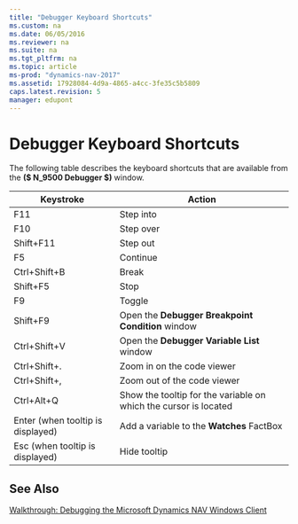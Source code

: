 ```yaml
---
title: "Debugger Keyboard Shortcuts"
ms.custom: na
ms.date: 06/05/2016
ms.reviewer: na
ms.suite: na
ms.tgt_pltfrm: na
ms.topic: article
ms-prod: "dynamics-nav-2017"
ms.assetid: 17928084-4d9a-4865-a4cc-3fe35c5b5809
caps.latest.revision: 5
manager: edupont
---
```

# Debugger Keyboard Shortcuts
The following table describes the keyboard shortcuts that are available from the **\($ N\_9500 Debugger $\)** window.  
  
|Keystroke|Action|  
|---------------|------------|  
|F11|Step into|  
|F10|Step over|  
|Shift\+F11|Step out|  
|F5|Continue|  
|Ctrl\+Shift\+B|Break|  
|Shift\+F5|Stop|  
|F9|Toggle|  
|Shift\+F9|Open the **Debugger Breakpoint Condition** window|  
|Ctrl\+Shift\+V|Open the **Debugger Variable List** window|  
|Ctrl\+Shift\+.|Zoom in on the code viewer|  
|Ctrl\+Shift\+,|Zoom out of the code viewer|  
|Ctrl\+Alt\+Q|Show the tooltip for the variable on which the cursor is located|  
|Enter \(when tooltip is displayed\)|Add a variable to the **Watches** FactBox|  
|Esc \(when tooltip is displayed\)|Hide tooltip|  
  
## See Also  
 [Walkthrough: Debugging the Microsoft Dynamics NAV Windows Client](../Topic/Walkthrough:%20Debugging%20the%20Microsoft%20Dynamics%20NAV%20Windows%20Client.md)